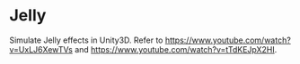 # Jelly
 Simulate Jelly effects in Unity3D. 
 Refer to https://www.youtube.com/watch?v=UxLJ6XewTVs and https://www.youtube.com/watch?v=tTdKEJpX2HI.